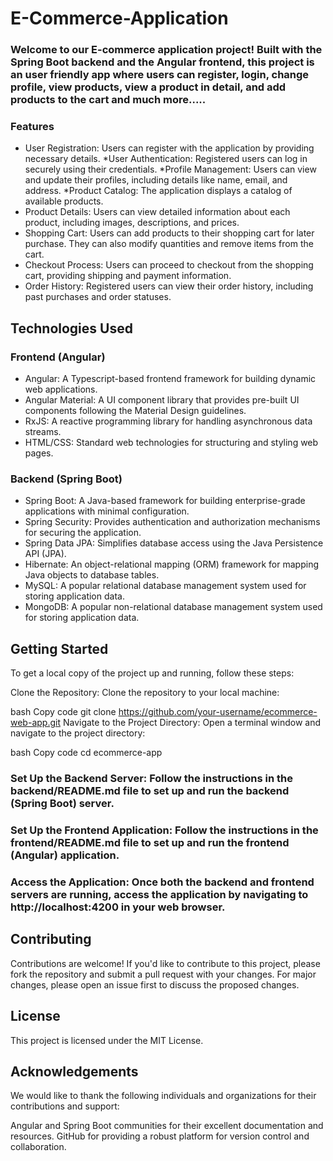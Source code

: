 # E-Commerce-Application
### Welcome to our E-commerce application project! Built with the Spring Boot backend and the Angular frontend, this project is an user friendly app where users can register, login, change profile, view products, view a product in detail, and add products to the cart and much more.....

### Features
* User Registration: Users can register with the application by providing necessary details.
*User Authentication: Registered users can log in securely using their credentials.
*Profile Management: Users can view and update their profiles, including details like name, email, and address.
*Product Catalog: The application displays a catalog of available products.
* Product Details: Users can view detailed information about each product, including images, descriptions, and prices.
* Shopping Cart: Users can add products to their shopping cart for later purchase. They can also modify quantities and remove items from the cart.
* Checkout Process: Users can proceed to checkout from the shopping cart, providing shipping and payment information.
* Order History: Registered users can view their order history, including past purchases and order statuses.
  
## Technologies Used
### Frontend (Angular)
* Angular: A Typescript-based frontend framework for building dynamic web applications.
* Angular Material: A UI component library that provides pre-built UI components following the Material Design guidelines.
* RxJS: A reactive programming library for handling asynchronous data streams.
* HTML/CSS: Standard web technologies for structuring and styling web pages.
### Backend (Spring Boot)
* Spring Boot: A Java-based framework for building enterprise-grade applications with minimal configuration.
* Spring Security: Provides authentication and authorization mechanisms for securing the application.
* Spring Data JPA: Simplifies database access using the Java Persistence API (JPA).
* Hibernate: An object-relational mapping (ORM) framework for mapping Java objects to database tables.
* MySQL: A popular relational database management system used for storing application data.
* MongoDB: A popular non-relational database management system used for storing application data.
  
## Getting Started
To get a local copy of the project up and running, follow these steps:

Clone the Repository: Clone the repository to your local machine:

bash
Copy code
git clone https://github.com/your-username/ecommerce-web-app.git
Navigate to the Project Directory: Open a terminal window and navigate to the project directory:

bash
Copy code
cd ecommerce-app

### Set Up the Backend Server: Follow the instructions in the backend/README.md file to set up and run the backend (Spring Boot) server.

### Set Up the Frontend Application: Follow the instructions in the frontend/README.md file to set up and run the frontend (Angular) application.

### Access the Application: Once both the backend and frontend servers are running, access the application by navigating to http://localhost:4200 in your web browser.

## Contributing
Contributions are welcome! If you'd like to contribute to this project, please fork the repository and submit a pull request with your changes. For major changes, please open an issue first to discuss the proposed changes.

## License
This project is licensed under the MIT License.

## Acknowledgements
We would like to thank the following individuals and organizations for their contributions and support:

Angular and Spring Boot communities for their excellent documentation and resources.
GitHub for providing a robust platform for version control and collaboration.
